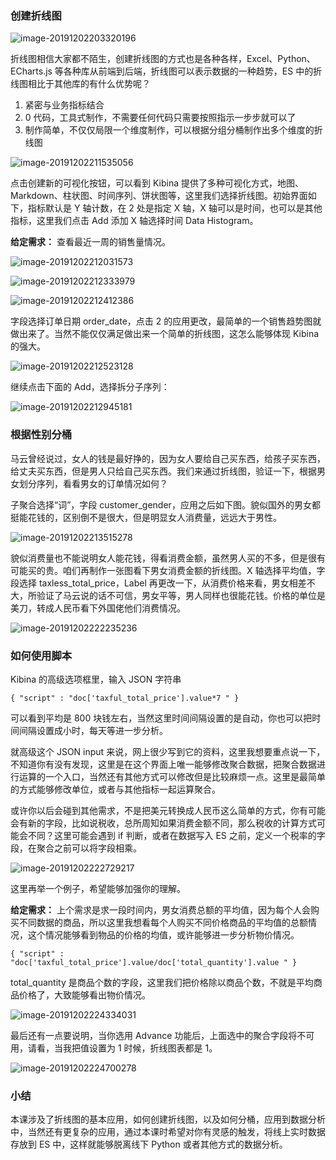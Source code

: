 ### 创建折线图

![image-20191202203320196](https://images.gitbook.cn/2020-04-07-63231.png)

折线图相信大家都不陌生，创建折线图的方式也是各种各样，Excel、Python、ECharts.js
等各种库从前端到后端，折线图可以表示数据的一种趋势，ES 中的折线图相比于其他库的有什么优势呢？

  1. 紧密与业务指标结合
  2. 0 代码，工具式制作，不需要任何代码只需要按照指示一步步就可以了
  3. 制作简单，不仅仅局限一个维度制作，可以根据分组分桶制作出多个维度的折线图

![image-20191202211535056](https://images.gitbook.cn/2020-04-07-063236.png)

点击创建新的可视化按钮，可以看到 Kibina
提供了多种可视化方式，地图、Markdown、柱状图、时间序列、饼状图等，这里我们选择折线图。初始界面如下，指标默认是 Y 轴计数，在 2 处是指定 X
轴，X 轴可以是时间，也可以是其他指标，这里我们点击 Add 添加 X 轴选择时间 Data Histogram。

**给定需求：** 查看最近一周的销售量情况。

![image-20191202212031573](https://images.gitbook.cn/2020-04-07-063237.png)

![image-20191202212333979](https://images.gitbook.cn/2020-04-07-063239.png)

![image-20191202212412386](https://images.gitbook.cn/2020-04-07-063241.png)

字段选择订单日期 order_date，点击 2 的应用更改，最简单的一个销售趋势图就做出来了。当然不能仅仅满足做出来一个简单的折线图，这怎么能够体现
Kibina 的强大。

![image-20191202212523128](https://images.gitbook.cn/2020-04-07-063243.png)

继续点击下面的 Add，选择拆分子序列：

![image-20191202212945181](https://images.gitbook.cn/2020-04-07-063245.png)

### 根据性别分桶

马云曾经说过，女人的钱是最好挣的，因为女人要给自己买东西，给孩子买东西，给丈夫买东西，但是男人只给自己买东西。我们来通过折线图，验证一下，根据男女划分序列，看看男女的订单情况如何？

子聚合选择“词”，字段 customer_gender，应用之后如下图。貌似国外的男女都挺能花钱的，区别倒不是很大，但是明显女人消费量，远远大于男性。

![image-20191202213515278](https://images.gitbook.cn/2020-04-07-063248.png)

貌似消费量也不能说明女人能花钱，得看消费金额，虽然男人买的不多，但是很有可能买的贵。咱们再制作一张图看下男女消费金额的折线图。X 轴选择平均值，字段选择
taxless_total_price，Label
再更改一下，从消费价格来看，男女相差不大，所验证了马云说的话不可信，男女平等，男人同样也很能花钱。价格的单位是美刀，转成人民币看下外国佬他们消费情况。

![image-20191202222235236](https://images.gitbook.cn/2020-04-07-063249.png)

### 如何使用脚本

Kibina 的高级选项框里，输入 JSON 字符串

    
    
    { "script" : "doc['taxful_total_price'].value*7 " }
    

可以看到平均是 800 块钱左右，当然这里时间间隔设置的是自动，你也可以把时间间隔设置成小时，每天等进一步分析。

就高级这个 JSON input
来说，网上很少写到它的资料，这里我想要重点说一下，不知道你有没有发现，这里是在这个界面上唯一能够修改聚合数据，把聚合数据进行运算的一个入口，当然还有其他方式可以修改但是比较麻烦一点。这里是最简单的方式能够修改单位，或者与其他指标一起运算聚合。

或许你以后会碰到其他需求，不是把美元转换成人民币这么简单的方式，你有可能会有新的字段，比如说税收，总所周知如果消费金额不同，那么税收的计算方式可能会不同？这里可能会遇到
if 判断，或者在数据写入 ES 之前，定义一个税率的字段，在聚合之前可以将字段相乘。

![image-20191202222729217](https://images.gitbook.cn/2020-04-07-063250.png)

这里再举一个例子，希望能够加强你的理解。

**给定需求：**
上个需求是求一段时间内，男女消费总额的平均值，因为每个人会购买不同数据的商品，所以这里我想看每个人购买不同价格商品的平均值的总额情况，这个情况能够看到物品的价格的均值，或许能够进一步分析物价情况。

    
    
    { "script" : "doc['taxful_total_price'].value/doc['total_quantity'].value " }
    

total_quantity 是商品个数的字段，这里我们把价格除以商品个数，不就是平均商品价格了，大致能够看出物价情况。

![image-20191202224334031](https://images.gitbook.cn/2020-04-07-063251.png)

最后还有一点要说明，当你选用 Advance 功能后，上面选中的聚合字段将不可用，请看，当我把值设置为 1 时候，折线图表都是 1。

![image-20191202224700278](https://images.gitbook.cn/2020-04-07-063254.png)

### 小结

本课涉及了折线图的基本应用，如何创建折线图，以及如何分桶，应用到数据分析中，当然还有更复杂的应用，通过本课时希望对你有灵感的触发，将线上实时数据存放到 ES
中，这样就能够脱离线下 Python 或者其他方式的数据分析。

